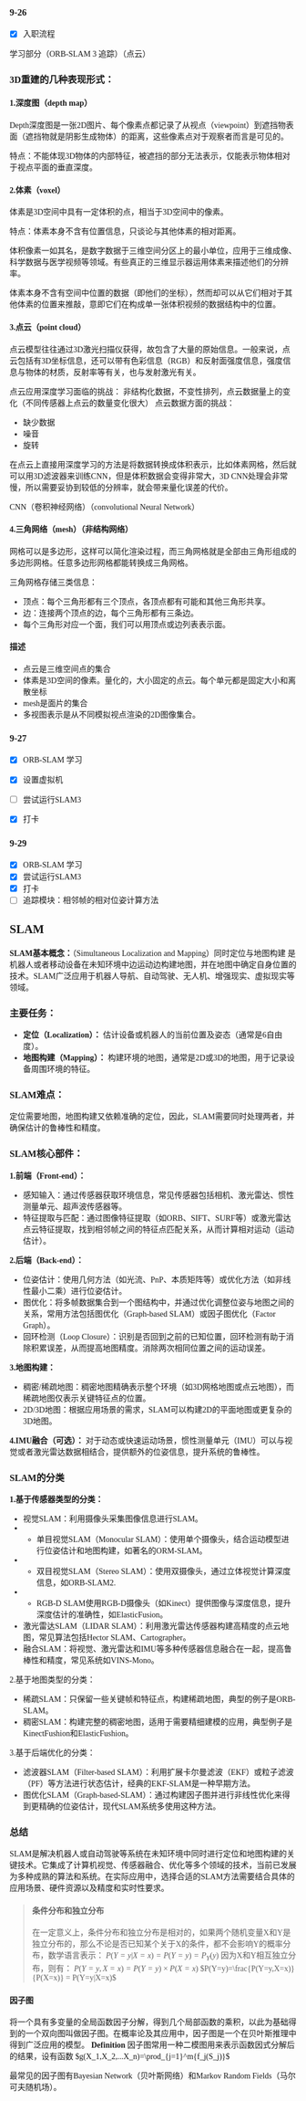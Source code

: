 <font face="楷体">

### 9-26
- [x] 入职流程


学习部分（ORB-SLAM 3 追踪）（点云）

### 3D重建的几种表现形式：
#### 1.深度图（depth map）
  Depth深度图是一张2D图片、每个像素点都记录了从视点（viewpoint）到遮挡物表面（遮挡物就是阴影生成物体）的距离，这些像素点对于观察者而言是可见的。

  特点：不能体现3D物体的内部特征，被遮挡的部分无法表示，仅能表示物体相对于视点平面的垂直深度。

#### 2.体素（voxel）
  体素是3D空间中具有一定体积的点，相当于3D空间中的像素。

  特点：体素本身不含有位置信息，只谈论与其他体素的相对距离。

  体积像素一如其名，是数字数据于三维空间分区上的最小单位，应用于三维成像、科学数据与医学视频等领域。有些真正的三维显示器运用体素来描述他们的分辨率。

  体素本身不含有空间中位置的数据（即他们的坐标），然而却可以从它们相对于其他体素的位置来推敲，意即它们在构成单一张体积视频的数据结构中的位置。

#### 3.点云（point cloud）
  点云模型往往通过3D激光扫描仪获得，故包含了大量的原始信息。一般来说，点云包括有3D坐标信息，还可以带有色彩信息（RGB）和反射面强度信息，强度信息与物体的材质，反射率等有关，也与发射激光有关。

  点云应用深度学习面临的挑战：
  非结构化数据，不变性排列，点云数据量上的变化（不同传感器上点云的数量变化很大）
  点云数据方面的挑战：
  * 缺少数据
  * 噪音
  * 旋转

  在点云上直接用深度学习的方法是将数据转换成体积表示，比如体素网格，然后就可以用3D滤波器来训练CNN，但是体积数据会变得非常大，3D CNN处理会非常慢，所以需要妥协到较低的分辨率，就会带来量化误差的代价。

  CNN（卷积神经网络）（convolutional Neural Network）

#### 4.三角网络（mesh）（非结构网络）
  网格可以是多边形，这样可以简化渲染过程，而三角网格就是全部由三角形组成的多边形网格。任意多边形网格都能转换成三角网格。

  三角网格存储三类信息：
  * 顶点：每个三角形都有三个顶点，各顶点都有可能和其他三角形共享。
  * 边：连接两个顶点的边，每个三角形都有三条边。
  * 每个三角形对应一个面，我们可以用顶点或边列表表示面。

#### 描述
* 点云是三维空间点的集合
* 体素是3D空间的像素。量化的，大小固定的点云。每个单元都是固定大小和离散坐标
* mesh是面片的集合
* 多视图表示是从不同模拟视点渲染的2D图像集合。

### 9-27
- [x] ORB-SLAM 学习
- [x] 设置虚拟机
- [ ] 尝试运行SLAM3
- [x] 打卡


### 9-29
- [x] ORB-SLAM 学习
- [x] 尝试运行SLAM3
- [x] 打卡
- [ ] 追踪模块：相邻帧的相对位姿计算方法

## SLAM
**SLAM基本概念：**（Simultaneous Localization and Mapping）同时定位与地图构建 是机器人或者移动设备在未知环境中边运动边构建地图，并在地图中确定自身位置的技术。SLAM广泛应用于机器人导航、自动驾驶、无人机、增强现实、虚拟现实等领域。

### 主要任务：
* **定位（Localization）：** 估计设备或机器人的当前位置及姿态（通常是6自由度）。
* **地图构建（Mapping）：** 构建环境的地图，通常是2D或3D的地图，用于记录设备周围环境的特征。

### SLAM难点：
定位需要地图，地图构建又依赖准确的定位，因此，SLAM需要同时处理两者，并确保估计的鲁棒性和精度。

### SLAM核心部件：
**1.前端（Front-end）：**
* 感知输入：通过传感器获取环境信息，常见传感器包括相机、激光雷达、惯性测量单元、超声波传感器等。
* 特征提取与匹配：通过图像特征提取（如ORB、SIFT、SURF等）或激光雷达点云特征提取，找到相邻帧之间的特征点匹配关系，从而计算相对运动（运动估计）。

**2.后端（Back-end）：**
* 位姿估计：使用几何方法（如光流、PnP、本质矩阵等）或优化方法（如非线性最小二乘）进行位姿估计。
* 图优化：将多帧数据集合到一个图结构中，并通过优化调整位姿与地图之间的关系，常用方法包括图优化（Graph-based SLAM）或因子图优化（Factor Graph）。
* 回环检测（Loop Closure）：识别是否回到之前的已知位置，回环检测有助于消除积累误差，从而提高地图精度。消除两次相同位置之间的运动误差。

**3.地图构建：**
* 稠密/稀疏地图：稠密地图精确表示整个环境（如3D网格地图或点云地图），而稀疏地图仅表示关键特征点的位置。
* 2D/3D地图：根据应用场景的需求，SLAM可以构建2D的平面地图或更复杂的3D地图。

**4.IMU融合（可选）：**
对于动态或快速运动场景，惯性测量单元（IMU）可以与视觉或者激光雷达数据相结合，提供额外的位姿信息，提升系统的鲁棒性。

### SLAM的分类
**1.基于传感器类型的分类：**
* 视觉SLAM：利用摄像头采集图像信息进行SLAM。
* - 单目视觉SLAM（Monocular SLAM）：使用单个摄像头，结合运动模型进行位姿估计和地图构建，如著名的ORM-SLAM。
* - 双目视觉SLAM（Stereo SLAM）：使用双摄像头，通过立体视觉计算深度信息，如ORB-SLAM2.
* - RGB-D SLAM使用RGB-D摄像头（如Kinect）提供图像与深度信息，提升深度估计的准确性，如ElasticFusion。
* 激光雷达SLAM（LIDAR SLAM）：利用激光雷达传感器构建高精度的点云地图，常见算法包括Hector SLAM、Cartographer。
* 融合SLAM：将视觉、激光雷达和IMU等多种传感器信息融合在一起，提高鲁棒性和精度，常见系统如VINS-Mono。

2.基于地图类型的分类：
* 稀疏SLAM：只保留一些关键帧和特征点，构建稀疏地图，典型的例子是ORB-SLAM。
* 稠密SLAM：构建完整的稠密地图，适用于需要精细建模的应用，典型例子是KinectFushion和ElasticFushion。

3.基于后端优化的分类：
* 滤波器SLAM（Filter-based SLAM）：利用扩展卡尔曼滤波（EKF）或粒子滤波（PF）等方法进行状态估计，经典的EKF-SLAM是一种早期方法。
* 图优化SLAM（Graph-based-SLAM）：通过构建因子图并进行非线性优化来得到更精确的位姿估计，现代SLAM系统多使用这种方法。

### 总结
SLAM是解决机器人或自动驾驶等系统在未知环境中同时进行定位和地图构建的关键技术。它集成了计算机视觉、传感器融合、优化等多个领域的技术，当前已发展为多种成熟的算法和系统。在实际应用中，选择合适的SLAM方法需要结合具体的应用场景、硬件资源以及精度和实时性要求。

> #### 条件分布和独立分布
> 在一定意义上，条件分布和独立分布是相对的，如果两个随机变量X和Y是独立分布的，那么不论是否已知某个关于X的条件，都不会影响Y的概率分布，数学语言表示：
> $P(Y=y|X=x) = P(Y=y)=P_Y(y)$
> 因为X和Y相互独立分布，则有：
> $P(Y=y,X=x)=P(Y=y)\times P(X=x)$
> $P(Y=y)=\frac{P(Y=y,X=x)}{P(X=x)} = P(Y=y|X=x)$

#### 因子图
将一个具有多变量的全局函数因子分解，得到几个局部函数的乘积，以此为基础得到的一个双向图叫做因子图。在概率论及其应用中，因子图是一个在贝叶斯推理中得到广泛应用的模型。
**Definition** 因子图常用一种二模图用来表示函数因式分解后的结果，设有函数 $g(X_1,X_2,...X_n)=\prod_{j=1}^m{f_j(S_j)}$

最常见的因子图有Bayesian Network（贝叶斯网络）和Markov Random Fields（马尔可夫随机场）。


